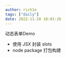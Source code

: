 ```yaml
---
author: rich1e
tags: ["daily"]
date: 2022-11-28 10:03:26
---
```


动态表单Demo
- 使用 JSX 封装 slots
- node package 打包构建